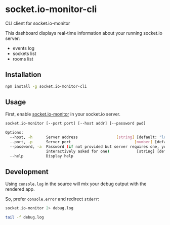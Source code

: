 # socket.io-monitor-cli

CLI client for socket.io-monitor

This dashboard displays real-time information about your running socket.io server:
- events log
- sockets list
- rooms list

## Installation

```sh
npm install -g socket.io-monitor-cli
```

## Usage

First, enable [socket.io-monitor](https://github.com/byteclubfr/socket.io-monitor) in your socket.io server.


```sh
socket.io-monitor [--port port] [--host addr] [--password pwd]

Options:
  --host, -h      Server address                 [string] [default: "localhost"]
  --port, -p      Server port                            [number] [defaut: 9042]
  --password, -a  Password (if not provided but server requires one, you will be
                  interactively asked for one)            [string] [default: ""]
  --help          Display help                                         [boolean]
```

## Development

Using `console.log` in the source will mix your debug output with the rendered app.

So, prefer `console.error` and redirect `stderr`:

```sh
socket.io-monitor 2> debug.log
```

```sh
tail -f debug.log
```
